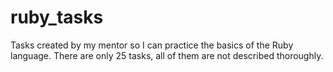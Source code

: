 # ruby_tasks
Tasks created by my mentor so I can practice the basics of the Ruby language. There are only 25 tasks, all of them are not described thoroughly.
